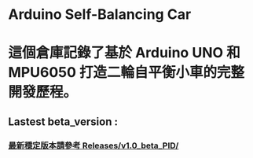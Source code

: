 # Arduino Self-Balancing Car

# 這個倉庫記錄了基於 Arduino UNO 和 MPU6050 打造二輪自平衡小車的完整開發歷程。

## Lastest beta_version :
### **[最新穩定版本請參考 Releases/v1.0_beta_PID/](Releases/v1.0_beta_PID/)**
